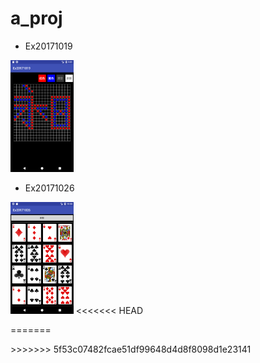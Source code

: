 # a_proj
<p align="left">
  <ul>
    <li>Ex20171019</li>
  </ul>
  <img src="https://raw.githubusercontent.com/www10240mb/a_proj/master/Ex20171019.png" width="20%"/>
  <ul>
    <li>Ex20171026</li>
  </ul>
  <img src="https://raw.githubusercontent.com/www10240mb/a_proj/master/Ex20171026.png" width="20%"/>
<<<<<<< HEAD
</p>
=======
</p>
>>>>>>> 5f53c07482fcae51df99648d4d8f8098d1e23141
